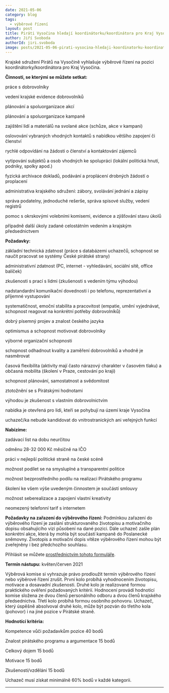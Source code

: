 ```yaml
---
date: 2021-05-06
category: blog
tags:
  - výběrové řízení
layout: post
title: Piráti Vysočina hledají koordinátorku/koordinátora pro Kraj Vysočina
author: Jiří Svoboda
authorId: jiri.svoboda
image: posts/2021-05-06-pirati-vysocina-hledaji-koordinatorku-koordinatora.jpg
---
```


Krajské sdružení Pirátů na Vysočině vyhlašuje výběrové řízení na pozici koordinátorky/koordinátora pro Kraj Vysočina. 

**Činnosti, se kterými se můžete setkat:**

práce s dobrovolníky

vedení krajské evidence dobrovolníků

plánování a spoluorganizace akcí

plánování a spoluorganizace kampaně

zajištění lidí a materiálů na svolané akce (schůze, akce v kampani)

oslovování vybraných vhodných kontaktů s nabídkou většího zapojení či členství

rychlé odpovídání na žádosti o členství a kontaktování zájemců

vytipování subjektů a osob vhodných ke spolupráci (lokální politická hnutí, podniky, spolky apod.)

fyzická archivace dokladů, podávání a proplácení drobných žádostí o proplacení

administrativa krajského sdružení: zábory, svolávání jednání a zápisy

správa podatelny, jednoduché rešerše, správa spisové služby, vedení registrů

pomoc s okrskovými volebními komisemi, evidence a zjišťování stavu úkolů

případně další úkoly zadané celostátním vedením a krajským předsednictvem


**Požadavky:**

základní technická zdatnost (práce s databázemi uchazečů, schopnost se naučit pracovat se systémy České pirátské strany)

administrativní zdatnost (PC, internet - vyhledávání, sociální sítě, office balíček)

zkušenosti s prací s lidmi (zkušenosti s vedením týmu výhodou)

nadstandardní komunikační dovednosti i po telefonu, reprezentativní a příjemné vystupování

systematičnost, emoční stabilita a pracovitost (empatie, umění vyjednávat, schopnost reagovat na konkrétní potřeby dobrovolníků)

dobrý písemný projev a znalost českého jazyka

optimismus a schopnost motivovat dobrovolníky

výborné organizační schopnosti

schopnost odhadnout kvality a zaměření dobrovolníků a vhodně je nasměrovat

časová flexibilita (aktivity mají často nárazový charakter v časovém tlaku) a občasná mobilita (školení v Praze, cestování po kraji)

schopnost plánování, samostatnost a svědomitost

ztotožnění se s Pirátskými hodnotami

výhodou je zkušenost s vlastním dobrovolnictvím

nabídka je otevřená pro lidi, kteří se pohybují na území kraje Vysočina

uchazeč/ka nebude kandidovat do vnitrostranických ani veřejných funkcí


**Nabízíme:**

zadávací list na dobu neurčitou

odměnu 28-32 000 Kč měsíčně na IČO

práci v nejlepší politické straně na české scéně

možnost podílet se na smysluplné a transparentní politice

možnost bezprostředního podílu na realizaci Pirátského programu

školení ke všem výše uvedeným činnostem je součástí smlouvy

možnost seberealizace a zapojení vlastní kreativity

neomezený telefonní tarif s internetem


**Požadavky na zařazení do výběrového řízení:**
Podmínkou zařazení do výběrového řízení je zaslání strukturovaného životopisu a motivačního dopisu obsahujícího vizi působení na dané pozici. Dále uchazeč zašle plán konkrétní akce, která by mohla být součástí kampaně do Poslanecké sněmovny. Životopis a motivační dopis vítěze výběrového řízení mohou být zveřejněny i bez předchozího souhlasu.

Přihlásit se můžete [prostřednictvím tohoto formuláře](https://www.jobs.cz/rpd/1560069333/?searchId=c28b5e96-04ec-4ec9-86d7-3ab634387655&rps=233).


**Termín nástupu:** květen/červen 2021

Výběrová komise si vyhrazuje právo prodloužit termín výběrového řízení nebo výběrové řízení zrušit. První kolo probíhá vyhodnocením životopisu, motivace a dosavadní zkušenosti. Druhé kolo je realizované formou praktického ověření požadovaných kritérií. Hodnocení provádí hodnotící komise složena ze dvou členů personálního odboru a dvou členů krajského předsednictva. Třetí kolo probíhá formou osobního pohovoru. Uchazeč, který úspěšně absolvoval druhé kolo, může být pozván do třetího kola (pohovor) i na jiné pozice v Pirátské straně.


**Hodnotící kritéria:**

Kompetence vůči požadavkům pozice 40 bodů

Znalost pirátského programu a argumentace 15 bodů

Celkový dojem 15 bodů

Motivace 15 bodů

Zkušenosti/vzdělání 15 bodů

Uchazeč musí získat minimálně 60% bodů v každé kategorii.

---
